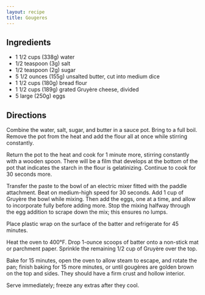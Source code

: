 ```yaml
---
layout: recipe
title: Gougeres
---
```


## Ingredients

* 1 1/2 cups (338g) water
* 1/2 teaspoon (3g) salt
* 1/2 teaspoon (2g) sugar
* 5 1/2 ounces (155g) unsalted butter, cut into medium dice
* 1 1/2 cups (180g) bread flour
* 1 1/2 cups (189g) grated Gruyère cheese, divided
* 5 large (250g) eggs

## Directions

Combine the water, salt, sugar, and butter in a sauce pot. Bring to a full boil. Remove the pot from the heat and add the flour all at once while stirring constantly. 

Return the pot to the heat and cook for 1 minute more, stirring constantly with a wooden spoon. There will be a film that develops at the bottom of the pot that indicates the starch in the flour is gelatinizing. Continue to cook for 30 seconds more. 

Transfer the paste to the bowl of an electric mixer fitted with the paddle attachment. Beat on medium-high speed for 30 seconds. Add 1 cup of Gruyère the bowl while mixing. Then add the eggs, one at a time, and allow to incorporate fully before adding more. Stop the mixing halfway through the egg addition to scrape down the mix; this ensures no lumps. 

Place plastic wrap on the surface of the batter and refrigerate for 45 minutes. 

Heat the oven to 400°F. Drop 1-ounce scoops of batter onto a non-stick mat or parchment paper. Sprinkle the remaining 1/2 cup of Gruyère over the top. 

Bake for 15 minutes, open the oven to allow steam to escape, and rotate the pan; finish baking for 15 more minutes, or until gougères are golden brown on the top and sides. They should have a firm crust and hollow interior. 

Serve immediately; freeze any extras after they cool.